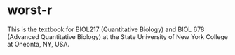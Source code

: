 # worst-r

This is the textbook for BIOL217 (Quantitative Biology) and BIOL 678 (Advanced Quantitative Biology) at the State University of New York College at Oneonta, NY, USA.